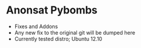 Anonsat Pybombs
================

- Fixes and Addons
- Any new fix to the original git will be dumped here
- Currently tested distro; Ubuntu 12.10
